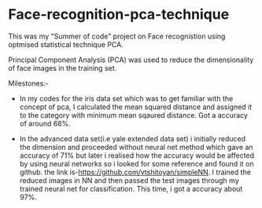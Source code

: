 # Face-recognition-pca-technique
This was my "Summer of code" project on Face recognistion using optmised statistical technique PCA.

Principal Component Analysis (PCA) was used to reduce the dimensionality of face images in the training set.

Milestones:-
  * In my codes for the iris data set which was to get familiar with the concept of pca, I calculated the mean squared distance and assigned it to the category with minimum mean sqaured distance. Got a accuracy of around 68%.

  * In the advanced data set(i.e yale extended data set) i initially reduced the dimension and proceeded without neural net method which gave an accuracy of 71% but later i realised how the accuracy would be affected by using neural networks so i looked for some reference  and found it on github. the link is-https://github.com/vtshitoyan/simpleNN. I trained the reduced images in NN and then passed the test images through my trained neural net for classification. This time, i got a accuracy about 97%.
